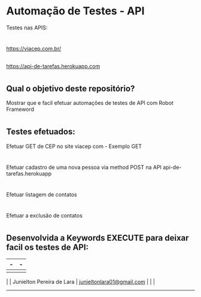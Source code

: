 # Automação de Testes - API

Testes nas APIS:
#
https://viacep.com.br/
##
https://api-de-tarefas.herokuapp.com
#


## Qual o objetivo deste repositório?

Mostrar que e facil efetuar automações de testes de API com Robot Frameword
#
## Testes efetuados:
Efetuar GET de CEP no site viacep com - Exemplo GET
#
Efetuar cadastro de uma nova pessoa via method POST na API api-de-tarefas.herokuapp
#
Efetuar listagem de contatos
#
Efetuar a exclusão de contatos
#
#
#
##

## Desenvolvida a Keywords EXECUTE para deixar facil os testes de API:

| -  |  -  |
| - | - |
|  |  |
| 
|  Junielton Pereira de Lara |  junieltonlara01@gmail.com |
|   |

---
